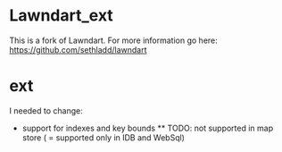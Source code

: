 # Lawndart_ext

This is a fork of Lawndart. For more information go here: https://github.com/sethladd/lawndart

# ext
I needed to change:
* support for indexes and key bounds
** TODO: not supported in map store ( = supported only in IDB and WebSql)



